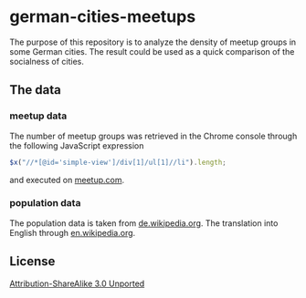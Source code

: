 # german-cities-meetups
The purpose of this repository is to analyze the density of meetup groups in some German cities. The result could be used as a quick comparison of the socialness of cities.

## The data

### meetup data
The number of meetup groups was retrieved in the Chrome console through the following JavaScript expression
```javascript
$x("//*[@id='simple-view']/div[1]/ul[1]//li").length;
```
and executed on [meetup.com](https://www.meetup.com/de-DE/find/?allMeetups=true&radius=6&userFreeform=Kiel%2C+Deutschland&mcId=c1007729&change=yes&sort=recommended).

### population data
The population data is taken from [de.wikipedia.org](https://de.wikipedia.org/wiki/Liste_der_Gro%C3%9Fst%C3%A4dte_in_Deutschland). The translation into English through [en.wikipedia.org](https://en.wikipedia.org/wiki/List_of_cities_in_Germany_by_population).

## License
[Attribution-ShareAlike 3.0 Unported](https://creativecommons.org/licenses/by-sa/3.0/legalcode)